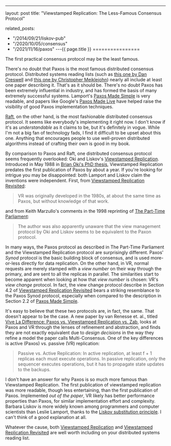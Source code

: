 ---
layout: post
title: "Viewstamped Replication: The Less-Famous Consensus Protocol"



related_posts:
  - "/2014/09/21/liskov-pub"
  - "/2020/10/05/consensus"
  - "/2021/11/16/paxos"
---{{ page.title }}
================

<p class="meta">The first practical consensus protocol may be the least famous.</p>

There's no doubt that Paxos is the most famous distributed consensus protocol. Distributed systems reading lists (such as [this one by Dan Creswell](http://dancres.github.io/Pages/) and [this one by Christopher Meiklejohn](http://christophermeiklejohn.com/distributed/systems/2013/07/12/readings-in-distributed-systems.html)) nearly all include at least one paper describing it. That's as it should be. There's no doubt Paxos has been extremely influential in industry, and has formed the basis of many extremely successful systems. Lamport's [Paxos Made Simple](http://research.microsoft.com/en-us/um/people/lamport/pubs/paxos-simple.pdf) is very readable, and papers like Google's [Paxos Made Live](http://dl.acm.org/citation.cfm?id=1281103) have helped raise the visibility of good Paxos implementation techniques.

[Raft](https://ramcloud.stanford.edu/wiki/download/attachments/11370504/raft.pdf), on the other hand, is the most fashionable distributed consensus protocol. It seems like everybody's implementing it right now. I don't know if it's as *understandable* as it claims to be, but it's definitely in vogue. While I'm not a big fan of technology fads, I find it difficult to be upset about this one. Anything that encourages people to use well-proven distributed algorithms instead of crafting their own is good in my book.

By comparison to Paxos and Raft, one distributed consensus protocol seems frequently overlooked: Oki and Liskov's [Viewstamped Replication](http://www.pmg.csail.mit.edu/papers/vr.pdf). Introduced in May 1988 in [Brian Oki's PhD thesis](http://www.pmg.csail.mit.edu/papers/MIT-LCS-TR-423.pdf), Viewstamped Replication predates the first publication of Paxos by about a year. If you're looking for intrigue you may be disappointed: both Lamport and Liskov claim the inventions were independent. First, from [Viewstamped Replication Revisited](http://pmg.csail.mit.edu/papers/vr-revisited.pdf):

> VR was originally developed in the 1980s, at about the same time as Paxos, but without knowledge of that work.

and from Keith Marzullo's comments in the 1998 reprinting of [The Part-Time Parliament](http://research.microsoft.com/en-us/um/people/lamport/pubs/lamport-paxos.pdf):

>  The author was also apparently unaware that the view management protocol by Oki and Liskov seems to be equivalent to the Paxon protocol.

In many ways, the Paxos protocol as described in The Part-Time Parliament and the Viewstamped Replication protocol are surprisingly different. Paxos' *Synod* protocol is the basic building block of consensus, and is used more-or-less directly for data replication. On the other hand, in VR, normal requests are merely stamped with a *view number* on their way through the primary, and are sent to all the replicas in parallel. The similarities start to become apparent when looking at how that *view number* is chosen: VR's *view change* protocol. In fact, the view change protocol describe in Section 4.2 of [Viewstamped Replication Revisited](http://pmg.csail.mit.edu/papers/vr-revisited.pdf) bears a striking resemblance to the Paxos Synod protocol, especially when compared to the description in Section 2.2 of [Paxos Made Simple](http://research.microsoft.com/en-us/um/people/lamport/pubs/paxos-simple.pdf).

It's easy to believe that these two protocols are, in fact, the same. That doesn't appear to be the case. A new paper by van Renesse et. al., titled [Vive La Difference: Paxos vs. Viewstamped Replication vs. Zab](http://www.cs.cornell.edu/fbs/publications/viveLaDifference.pdf), looks at Paxos and VR through the lenses of refinement and abstraction, and finds they are not exactly equivalent due to *design decisions* in the way they refine a model the paper calls Multi-Consensus. One of the key differences is active (Paxos) vs. passive (VR) replication:

>  Passive vs. Active Replication: In active replication, at least f + 1 replicas each must execute operations. In passive replication, only the sequencer executes operations, but it has to propagate state updates to the backups.

I don't have an answer for why Paxos is so much more famous than Viewstamped Replication. The first publication of viewstamped replication was more readable, though less entertaining, than the first publication of Paxos. Implemented *out of the paper*, VR likely has better performance properties than Paxos, for similar implementation effort and complexity. Barbara Liskov is more widely known among programmers and computer scientists than Leslie Lamport, thanks to the [Liskov substitution principle](http://en.wikipedia.org/wiki/Liskov_substitution_principle). I can't think of a good explanation at all.

Whatever the cause, both [Viewstamped Replication](http://www.pmg.csail.mit.edu/papers/vr.pdf) and [Viewstamped Replication Revisited](http://pmg.csail.mit.edu/papers/vr-revisited.pdf) are well worth including on your distributed systems reading list.